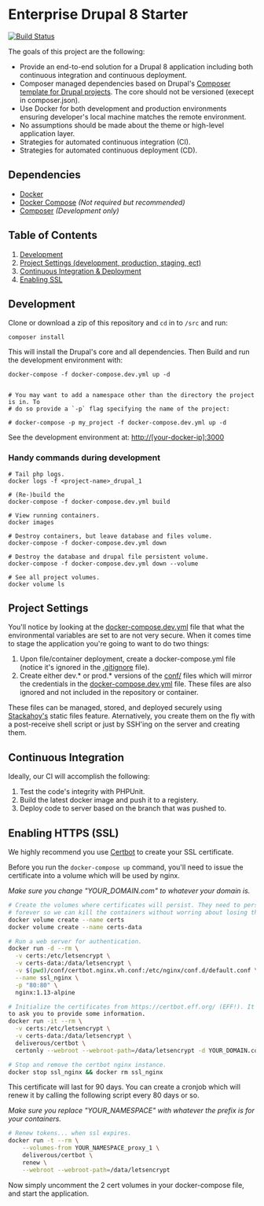 # Enterprise Drupal 8 Starter

[![Build Status](https://travis-ci.org/LevInteractive/enterprise-drupal-starter.svg?branch=master)](https://travis-ci.org/LevInteractive/enterprise-drupal-starter)

The goals of this project are the following:

* Provide an end-to-end solution for a Drupal 8 application including both continuous integration and continuous deployment.
* Composer managed dependencies based on Drupal's [Composer template for Drupal projects](https://github.com/drupal-composer/drupal-project). The core should not be versioned (execept in composer.json).
* Use Docker for both development and production environments ensuring developer's local
   machine matches the remote environment.
* No assumptions should be made about the theme or high-level application layer.
* Strategies for automated continuous integration (CI).
* Strategies for automated continuous deployment (CD).

## Dependencies

* [Docker](https://www.docker.com/)
* [Docker Compose](https://docs.docker.com/compose/) _(Not required but recommended)_
* [Composer](https://getcomposer.org/) _(Development only)_

## Table of Contents

1. [Development](#development)
2. [Project Settings (development, production, staging, ect)](#project-settings)
3. [Continuous Integration & Deployment](#continuous-integration-and-deployment)
4. [Enabling SSL](#enabling-ssl)

## Development

Clone or download a zip of this repository and `cd` in to `/src` and run:

```shell
composer install
```

This will install the Drupal's core and all dependencies. Then Build and run the
development environment with:

```shell
docker-compose -f docker-compose.dev.yml up -d


# You may want to add a namespace other than the directory the project is in. To
# do so provide a `-p` flag specifying the name of the project:

# docker-compose -p my_project -f docker-compose.dev.yml up -d
```

See the development environment at: [http://[your-docker-ip]:3000](http://[your-docker-ip]:3000)

### Handy commands during development

```shell
# Tail php logs.
docker logs -f <project-name>_drupal_1

# (Re-)build the
docker-compose -f docker-compose.dev.yml build

# View running containers.
docker images

# Destroy containers, but leave database and files volume.
docker-compose -f docker-compose.dev.yml down

# Destroy the database and drupal file persistent volume.
docker-compose -f docker-compose.dev.yml down --volume

# See all project volumes.
docker volume ls
```

## Project Settings

You'll notice by looking at the [docker-compose.dev.yml](docker-compose.dev.yml)
file that what the environmental variables are set to are not very secure. When
it comes time to stage the application you're going to want to do two things:

1. Upon file/container deployment, create a docker-compose.yml file (notice it's
   ignored in the [.gitignore](.gitignore) file).
2. Create either dev.* or prod.* versions of the [conf/](/conf/) files which
   will mirror the credentials in the [docker-compose.dev.yml](docker-compose.dev.yml) file.
   These files are also ignored and not included in the repository or container.

These files can be managed, stored, and deployed securely using [Stackahoy's](https://stackahoy.io/)
static files feature. Aternatively, you create them on the fly with a
post-receive shell script or just by SSH'ing on the server and creating them.

## Continuous Integration

Ideally, our CI will accomplish the following:

1. Test the code's integrity with PHPUnit.
2. Build the latest docker image and push it to a registery.
3. Deploy code to server based on the branch that was pushed to.

## Enabling HTTPS (SSL)

We highly recommend you use [Certbot](https://certbot.eff.org/) to create your
SSL certificate.

Before you run the `docker-compose up` command, you'll need to issue the
certificate into a volume which will be used by nginx.

_Make sure you change "YOUR_DOMAIN.com" to whatever your domain is._

```bash
# Create the volumes where certificates will persist. They need to persist
# forever so we can kill the containers without worring about losing them.
docker volume create --name certs
docker volume create --name certs-data

# Run a web server for authentication.
docker run -d --rm \
  -v certs:/etc/letsencrypt \
  -v certs-data:/data/letsencrypt \
  -v $(pwd)/conf/certbot.nginx.vh.conf:/etc/nginx/conf.d/default.conf \
  --name ssl_nginx \
  -p "80:80" \
  nginx:1.13-alpine

# Initialize the certificates from https://certbot.eff.org/ (EFF!). It's going
to ask you to provide some information.
docker run -it --rm \
  -v certs:/etc/letsencrypt \
  -v certs-data:/data/letsencrypt \
  deliverous/certbot \
  certonly --webroot --webroot-path=/data/letsencrypt -d YOUR_DOMAIN.com

# Stop and remove the certbot nginx instance.
docker stop ssl_nginx && docker rm ssl_nginx
```

This certificate will last for 90 days. You can create a cronjob which will
renew it by calling the following script every 80 days or so.

_Make sure you replace "YOUR_NAMESPACE" with whatever the prefix is for your
containers._

```bash
# Renew tokens... when ssl expires.
docker run -t --rm \
	--volumes-from YOUR_NAMESPACE_proxy_1 \
	deliverous/certbot \
	renew \
	--webroot --webroot-path=/data/letsencrypt
```

Now simply uncomment the 2 cert volumes in your docker-compose file, and start
the application.
